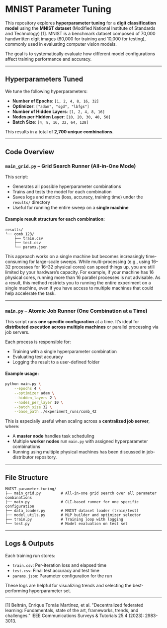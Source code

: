 # MNIST Parameter Tuning

This repository explores **hyperparameter tuning** for a **digit classification model** using the **MNIST dataset** (Modified National Institute of Standards and Technology) [1]. MNIST is a benchmark dataset composed of 70,000 handwritten digit images (60,000 for training and 10,000 for testing), commonly used in evaluating computer vision models.

The goal is to systematically evaluate how different model configurations affect training performance and accuracy.

---

## Hyperparameters Tuned

We tune the following hyperparameters:

- **Number of Epochs**: `[1, 2, 4, 8, 16, 32]`
- **Optimizer**: `["adam", "sgd", "lbfgs"]`
- **Number of Hidden Layers**: `[1, 2, 4, 8, 16]`
- **Nodes per Hidden Layer**: `[10, 20, 30, 40, 50]`
- **Batch Size**: `[4, 8, 16, 32, 64, 128]`

This results in a total of **2,700 unique combinations**.

---

## Code Overview

### `main_grid.py` – Grid Search Runner (All-in-One Mode)

This script:
- Generates all possible hyperparameter combinations
- Trains and tests the model for each combination
- Saves logs and metrics (loss, accuracy, training time) under the `results/` directory
- Useful for running the entire sweep on a **single machine**

#### Example result structure for each combination:

```
results/
└── comb_123/
    ├── train.csv
    ├── test.csv
    └── params.json
```

This approach works on a single machine but becomes increasingly time-consuming for large-scale sweeps. While multi-processing (e.g., using 16–32 processes for 16–32 physical cores) can speed things up, you are still limited by your hardware’s capacity. For example, if your machine has 16 physical cores, running more than 16 parallel processes is not advisable. As a result, this method restricts you to running the entire experiment on a single machine, even if you have access to multiple machines that could help accelerate the task.

---

### `main.py` – Atomic Job Runner (One Combination at a Time)

This script runs **one specific configuration** at a time. It’s ideal for **distributed execution across multiple machines** or parallel processing via job servers.

Each process is responsible for:
- Training with a single hyperparameter combination
- Evaluating test accuracy
- Logging the result to a user-defined folder

#### Example usage:

```bash
python main.py \
    --epochs 4 \
    --optimizer adam \
    --hidden_layers 2 \
    --nodes_per_layer 10 \
    --batch_size 32 \
    --base_path ./experiment_runs/comb_42
```

This is especially useful when scaling across a **centralized job server**, where:
- A **master node** handles task scheduling
- Multiple **worker nodes** run `main.py` with assigned hyperparameter combinations
- Running using multiple physical machines has been discussed in job-distributor repository. 

---

## File Structure

```
MNIST-parameter-tuning/
├── main_grid.py         # All-in-one grid search over all parameter combinations
├── main.py              # CLI-based runner for one specific configuration
├── data_loader.py       # MNIST dataset loader (train/test)
├── model_utils.py       # MLP builder and optimizer selector
├── train.py             # Training loop with logging
└── test.py              # Model evaluation on test set
```

---

## Logs & Outputs

Each training run stores:

- `train.csv`: Per-iteration loss and elapsed time
- `test.csv`: Final test accuracy and test time
- `params.json`: Parameter configuration for the run

These logs are helpful for visualizing trends and selecting the best-performing hyperparameter set.

---

[1] Beltrán, Enrique Tomás Martínez, et al. "Decentralized federated learning: Fundamentals, state of the art, frameworks, trends, and challenges." IEEE Communications Surveys & Tutorials 25.4 (2023): 2983-3013.
